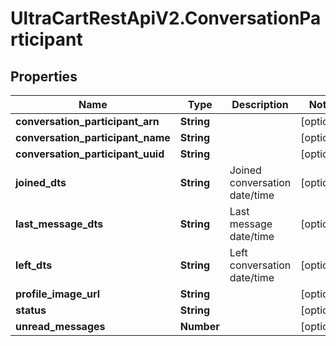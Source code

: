 # UltraCartRestApiV2.ConversationParticipant

## Properties

Name | Type | Description | Notes
------------ | ------------- | ------------- | -------------
**conversation_participant_arn** | **String** |  | [optional] 
**conversation_participant_name** | **String** |  | [optional] 
**conversation_participant_uuid** | **String** |  | [optional] 
**joined_dts** | **String** | Joined conversation date/time | [optional] 
**last_message_dts** | **String** | Last message date/time | [optional] 
**left_dts** | **String** | Left conversation date/time | [optional] 
**profile_image_url** | **String** |  | [optional] 
**status** | **String** |  | [optional] 
**unread_messages** | **Number** |  | [optional] 


